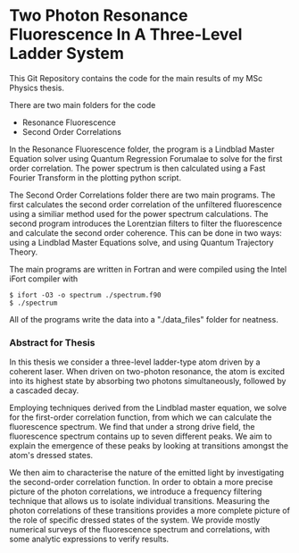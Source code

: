 # Two Photon Resonance Fluorescence In A Three-Level Ladder System

This Git Repository contains the code for the main results of my MSc Physics thesis.

There are two main folders for the code
  - Resonance Fluorescence
  - Second Order Correlations
  
In the Resonance Fluorescence folder, the program is a Lindblad Master Equation solver using Quantum Regression Forumalae to solve for the first order correlation. The power spectrum is then calculated using a Fast Fourier Transform in the plotting python script.

The Second Order Correlations folder there are two main programs. The first calculates the second order correlation of the unfiltered fluorescence using a similiar method used for the power spectrum calculations. The second program introduces the Lorentzian filters to filter the fluorescence and calculate the second order coherence. This can be done in two ways: using a Lindblad Master Equations solve, and using Quantum Trajectory Theory. 

The main programs are written in Fortran and were compiled using the Intel iFort compiler with

```shell
$ ifort -O3 -o spectrum ./spectrum.f90
$ ./spectrum
```

All of the programs write the data into a "./data_files" folder for neatness. 

### Abstract for Thesis

In this thesis we consider a three-level ladder-type atom driven by a coherent laser. When driven on two-photon resonance, the atom is excited into its highest state by absorbing two photons simultaneously, followed by a cascaded decay. 

Employing techniques derived from the Lindblad master equation, we solve for the first-order correlation function, from which we can calculate the fluorescence spectrum. We find that under a strong drive field, the fluorescence spectrum contains up to seven different peaks. We aim to explain the emergence of these peaks by looking at transitions amongst the atom's dressed states.

We then aim to characterise the nature of the emitted light by investigating the second-order correlation function. In order to obtain a more precise picture of the photon correlations, we introduce a frequency filtering technique that allows us to isolate individual transitions. Measuring the photon correlations of these transitions provides a more complete picture of the role of specific dressed states of the system. We provide mostly numerical surveys of the fluorescence spectrum and correlations, with some analytic expressions to verify results.

